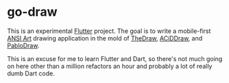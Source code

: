 # go-draw

This is an experimental [Flutter](https://flutter.dev/) project. The goal is to write a mobile-first [ANSI Art](https://en.wikipedia.org/wiki/ANSI_art) drawing application in the mold of [TheDraw](https://en.wikipedia.org/wiki/TheDraw), [ACiDDraw](http://www.acid.org/apps/apps.html), and [PabloDraw](http://picoe.ca/products/pablodraw/).

This is an excuse for me to learn Flutter and Dart, so there's not much going on here other than a million refactors an hour and probably a lot of really dumb Dart code.
